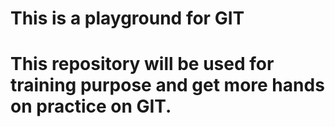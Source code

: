 # This is a playground for GIT

# This repository will be used for training purpose and get more hands on practice on GIT.
